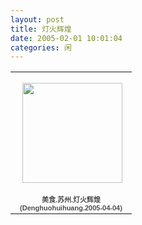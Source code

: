 ```yaml
---
layout: post
title: 灯火辉煌 
date: 2005-02-01 10:01:04
categories: 闲
---
```

<table style="width:194px;"><tr><td align="center" style="height:194px;background:url(https://picasaweb.google.com/s/c/transparent_album_background.gif) no-repeat left"><a href="https://picasaweb.google.com/100176428078475760122/Denghuohuihuang20050404?authuser=0&feat=embedwebsite"><img src="https://lh3.googleusercontent.com/-kI993OxOL7s/TWAHk36wYGE/AAAAAAAABgs/nprgxXYdOA8/s160-c/Denghuohuihuang20050404.jpg" width="160" height="160" style="margin:1px 0 0 4px;"></a></td></tr><tr><td style="text-align:center;font-family:arial,sans-serif;font-size:11px"><a href="https://picasaweb.google.com/100176428078475760122/Denghuohuihuang20050404?authuser=0&feat=embedwebsite" style="color:#4D4D4D;font-weight:bold;text-decoration:none;">美食.苏州.灯火辉煌(Denghuohuihuang.2005-04-04)</a></td></tr></table>